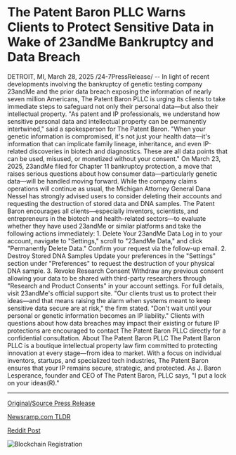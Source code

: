 # The Patent Baron PLLC Warns Clients to Protect Sensitive Data in Wake of 23andMe Bankruptcy and Data Breach

DETROIT, MI, March 28, 2025 /24-7PressRelease/ -- In light of recent developments involving the bankruptcy of genetic testing company 23andMe and the prior data breach exposing the information of nearly seven million Americans, The Patent Baron PLLC is urging its clients to take immediate steps to safeguard not only their personal data—but also their intellectual property.  "As patent and IP professionals, we understand how sensitive personal data and intellectual property can be permanently intertwined," said a spokesperson for The Patent Baron. "When your genetic information is compromised, it's not just your health data—it's information that can implicate family lineage, inheritance, and even IP-related discoveries in biotech and diagnostics. These are all data points that can be used, misused, or monetized without your consent."  On March 23, 2025, 23andMe filed for Chapter 11 bankruptcy protection, a move that raises serious questions about how consumer data—particularly genetic data—will be handled moving forward. While the company claims operations will continue as usual, the Michigan Attorney General Dana Nessel has strongly advised users to consider deleting their accounts and requesting the destruction of stored data and DNA samples.  The Patent Baron encourages all clients—especially inventors, scientists, and entrepreneurs in the biotech and health-related sectors—to evaluate whether they have used 23andMe or similar platforms and take the following actions immediately:  1. Delete Your 23andMe Data Log in to your account, navigate to "Settings," scroll to "23andMe Data," and click "Permanently Delete Data." Confirm your request via the follow-up email.  2. Destroy Stored DNA Samples Update your preferences in the "Settings" section under "Preferences" to request the destruction of your physical DNA sample.  3. Revoke Research Consent Withdraw any previous consent allowing your data to be shared with third-party researchers through "Research and Product Consents" in your account settings.  For full details, visit 23andMe's official support site.  "Our clients trust us to protect their ideas—and that means raising the alarm when systems meant to keep sensitive data secure are at risk," the firm stated. "Don't wait until your personal or genetic information becomes an IP liability."  Clients with questions about how data breaches may impact their existing or future IP protections are encouraged to contact The Patent Baron PLLC directly for a confidential consultation.  About The Patent Baron PLLC  The Patent Baron PLLC is a boutique intellectual property law firm committed to protecting innovation at every stage—from idea to market. With a focus on individual inventors, startups, and specialized tech industries, The Patent Baron ensures that your IP remains secure, strategic, and protected. As J. Baron Lesperance, founder and CEO of The Patent Baron, PLLC says, "I put a lock on your ideas(R)." 

---

[Original/Source Press Release](https://www.24-7pressrelease.com/press-release/521101/the-patent-baron-pllc-warns-clients-to-protect-sensitive-data-in-wake-of-23andme-bankruptcy-and-data-breach)
                    

[Newsramp.com TLDR](https://newsramp.com/curated-news/23andme-bankruptcy-prompts-urgent-call-to-protect-personal-data-and-ip/f32f545211915e5591658972adaf15ce) 

 



[Reddit Post](https://www.reddit.com/r/newsramp/comments/1jlpgyh/23andme_bankruptcy_prompts_urgent_call_to_protect/) 



![Blockchain Registration](https://cdn.newsramp.app/24-7PressRelease/qrcode/253/28/frogmzrQ.webp)